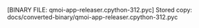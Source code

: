 [BINARY FILE: qmoi-app-releaser.cpython-312.pyc]
Stored copy: docs/converted-binary/qmoi-app-releaser.cpython-312.pyc
